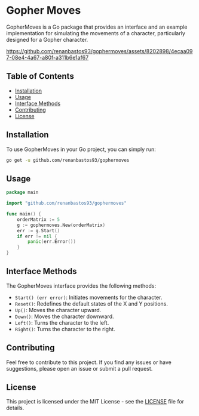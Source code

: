 # Gopher Moves

GopherMoves is a Go package that provides an interface and an example implementation for simulating the movements of a character, particularly designed for a Gopher character.

https://github.com/renanbastos93/gophermoves/assets/8202898/4ecaa097-08e4-4a67-a80f-a311b6e1af67


## Table of Contents

- [Installation](#installation)
- [Usage](#usage)
- [Interface Methods](#interface-methods)
- [Contributing](#contributing)
- [License](#license)

## Installation

To use GopherMoves in your Go project, you can simply run:

```bash
go get -u github.com/renanbastos93/gophermoves
```

## Usage

```go
package main

import "github.com/renanbastos93/gophermoves"

func main() {
	orderMatrix := 5
	g := gophermoves.New(orderMatrix)
	err := g.Start()
	if err != nil {
		panic(err.Error())
	}
}
```

## Interface Methods

The GopherMoves interface provides the following methods:

- `Start() (err error)`: Initiates movements for the character.
- `Reset()`: Redefines the default states of the X and Y positions.
- `Up()`: Moves the character upward.
- `Down()`: Moves the character downward.
- `Left()`: Turns the character to the left.
- `Right()`: Turns the character to the right.


## Contributing

Feel free to contribute to this project. If you find any issues or have suggestions, please open an issue or submit a pull request.

## License

This project is licensed under the MIT License - see the [LICENSE](LICENSE) file for details.
